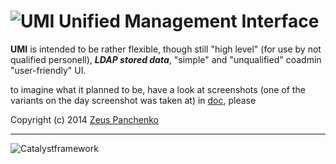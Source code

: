 # ![UMI](https://raw.githubusercontent.com/z-eos/umi/master/doc/umi-logo.png) Unified Management Interface

**UMI** is intended to be rather flexible, though still "high level" (for use by not qualified personell), ***LDAP stored data***, "simple" and "unqualified" coadmin "user-friendly" UI.

to imagine what it planned to be, have a look at screenshots  (one of the variants on the day screenshot was taken at) in [doc](https://github.com/z-eos/umi/tree/master/doc), please

Copyright (c) 2014 [Zeus Panchenko](https://github.com/z-eos)

----
![Catalystframework](http://wiki.catalystframework.org/wiki-static/catalyst.png)
